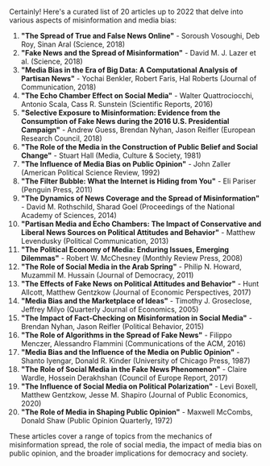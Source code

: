 Certainly! Here's a curated list of 20 articles up to 2022 that delve into various aspects of misinformation and media bias:

1. **"The Spread of True and False News Online"** - Soroush Vosoughi, Deb Roy, Sinan Aral (Science, 2018)
2. **"Fake News and the Spread of Misinformation"** - David M. J. Lazer et al. (Science, 2018)
3. **"Media Bias in the Era of Big Data: A Computational Analysis of Partisan News"** - Yochai Benkler, Robert Faris, Hal Roberts (Journal of Communication, 2018)
4. **"The Echo Chamber Effect on Social Media"** - Walter Quattrociocchi, Antonio Scala, Cass R. Sunstein (Scientific Reports, 2016)
5. **"Selective Exposure to Misinformation: Evidence from the Consumption of Fake News during the 2016 U.S. Presidential Campaign"** - Andrew Guess, Brendan Nyhan, Jason Reifler (European Research Council, 2018)
6. **"The Role of the Media in the Construction of Public Belief and Social Change"** - Stuart Hall (Media, Culture & Society, 1981)
7. **"The Influence of Media Bias on Public Opinion"** - John Zaller (American Political Science Review, 1992)
8. **"The Filter Bubble: What the Internet is Hiding from You"** - Eli Pariser (Penguin Press, 2011)
9. **"The Dynamics of News Coverage and the Spread of Misinformation"** - David M. Rothschild, Sharad Goel (Proceedings of the National Academy of Sciences, 2014)
10. **"Partisan Media and Echo Chambers: The Impact of Conservative and Liberal News Sources on Political Attitudes and Behavior"** - Matthew Levendusky (Political Communication, 2013)
11. **"The Political Economy of Media: Enduring Issues, Emerging Dilemmas"** - Robert W. McChesney (Monthly Review Press, 2008)
12. **"The Role of Social Media in the Arab Spring"** - Philip N. Howard, Muzammil M. Hussain (Journal of Democracy, 2011)
13. **"The Effects of Fake News on Political Attitudes and Behavior"** - Hunt Allcott, Matthew Gentzkow (Journal of Economic Perspectives, 2017)
14. **"Media Bias and the Marketplace of Ideas"** - Timothy J. Groseclose, Jeffrey Milyo (Quarterly Journal of Economics, 2005)
15. **"The Impact of Fact-Checking on Misinformation in Social Media"** - Brendan Nyhan, Jason Reifler (Political Behavior, 2015)
16. **"The Role of Algorithms in the Spread of Fake News"** - Filippo Menczer, Alessandro Flammini (Communications of the ACM, 2016)
17. **"Media Bias and the Influence of the Media on Public Opinion"** - Shanto Iyengar, Donald R. Kinder (University of Chicago Press, 1987)
18. **"The Role of Social Media in the Fake News Phenomenon"** - Claire Wardle, Hossein Derakhshan (Council of Europe Report, 2017)
19. **"The Influence of Social Media on Political Polarization"** - Levi Boxell, Matthew Gentzkow, Jesse M. Shapiro (Journal of Public Economics, 2020)
20. **"The Role of Media in Shaping Public Opinion"** - Maxwell McCombs, Donald Shaw (Public Opinion Quarterly, 1972)

These articles cover a range of topics from the mechanics of misinformation spread, the role of social media, the impact of media bias on public opinion, and the broader implications for democracy and society.